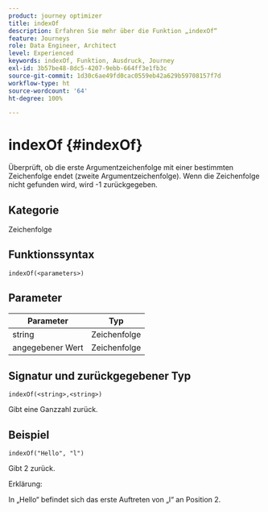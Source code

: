 ```yaml
---
product: journey optimizer
title: indexOf
description: Erfahren Sie mehr über die Funktion „indexOf“
feature: Journeys
role: Data Engineer, Architect
level: Experienced
keywords: indexOf, Funktion, Ausdruck, Journey
exl-id: 3b57be48-8dc5-4207-9ebb-664ff3e1fb3c
source-git-commit: 1d30c6ae49fd0cac0559eb42a629b59708157f7d
workflow-type: ht
source-wordcount: '64'
ht-degree: 100%

---
```


# indexOf {#indexOf}

Überprüft, ob die erste Argumentzeichenfolge mit einer bestimmten Zeichenfolge endet (zweite Argumentzeichenfolge). Wenn die Zeichenfolge nicht gefunden wird, wird -1 zurückgegeben.

## Kategorie

Zeichenfolge

## Funktionssyntax

`indexOf(<parameters>)`

## Parameter

| Parameter | Typ |
|-----------|------------------|
| string | Zeichenfolge |
| angegebener Wert | Zeichenfolge |

## Signatur und zurückgegebener Typ

`indexOf(<string>,<string>)`

Gibt eine Ganzzahl zurück.

## Beispiel

`indexOf("Hello", "l")`

Gibt 2 zurück.

Erklärung:

In „Hello“ befindet sich das erste Auftreten von „l“ an Position 2.
